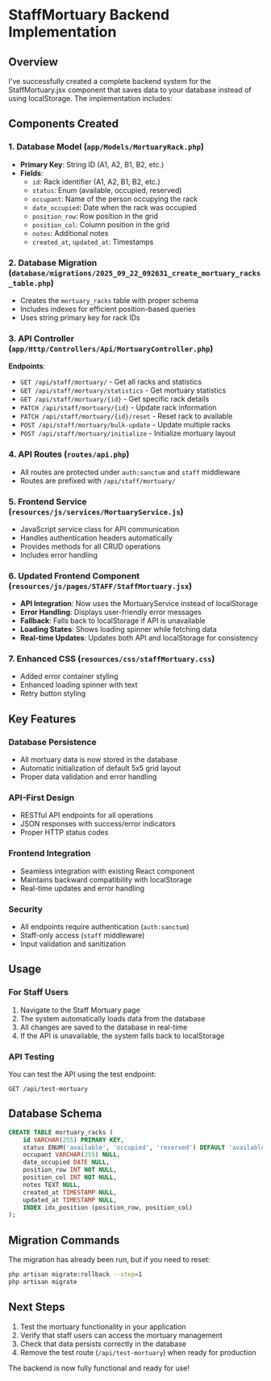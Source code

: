 # StaffMortuary Backend Implementation

## Overview
I've successfully created a complete backend system for the StaffMortuary.jsx component that saves data to your database instead of using localStorage. The implementation includes:

## Components Created

### 1. Database Model (`app/Models/MortuaryRack.php`)
- **Primary Key**: String ID (A1, A2, B1, B2, etc.)
- **Fields**:
  - `id`: Rack identifier (A1, A2, B1, B2, etc.)
  - `status`: Enum (available, occupied, reserved)
  - `occupant`: Name of the person occupying the rack
  - `date_occupied`: Date when the rack was occupied
  - `position_row`: Row position in the grid
  - `position_col`: Column position in the grid
  - `notes`: Additional notes
  - `created_at`, `updated_at`: Timestamps

### 2. Database Migration (`database/migrations/2025_09_22_092631_create_mortuary_racks_table.php`)
- Creates the `mortuary_racks` table with proper schema
- Includes indexes for efficient position-based queries
- Uses string primary key for rack IDs

### 3. API Controller (`app/Http/Controllers/Api/MortuaryController.php`)
**Endpoints**:
- `GET /api/staff/mortuary/` - Get all racks and statistics
- `GET /api/staff/mortuary/statistics` - Get mortuary statistics
- `GET /api/staff/mortuary/{id}` - Get specific rack details
- `PATCH /api/staff/mortuary/{id}` - Update rack information
- `PATCH /api/staff/mortuary/{id}/reset` - Reset rack to available
- `POST /api/staff/mortuary/bulk-update` - Update multiple racks
- `POST /api/staff/mortuary/initialize` - Initialize mortuary layout

### 4. API Routes (`routes/api.php`)
- All routes are protected under `auth:sanctum` and `staff` middleware
- Routes are prefixed with `/api/staff/mortuary/`

### 5. Frontend Service (`resources/js/services/MortuaryService.js`)
- JavaScript service class for API communication
- Handles authentication headers automatically
- Provides methods for all CRUD operations
- Includes error handling

### 6. Updated Frontend Component (`resources/js/pages/STAFF/StaffMortuary.jsx`)
- **API Integration**: Now uses the MortuaryService instead of localStorage
- **Error Handling**: Displays user-friendly error messages
- **Fallback**: Falls back to localStorage if API is unavailable
- **Loading States**: Shows loading spinner while fetching data
- **Real-time Updates**: Updates both API and localStorage for consistency

### 7. Enhanced CSS (`resources/css/staffMortuary.css`)
- Added error container styling
- Enhanced loading spinner with text
- Retry button styling

## Key Features

### Database Persistence
- All mortuary data is now stored in the database
- Automatic initialization of default 5x5 grid layout
- Proper data validation and error handling

### API-First Design
- RESTful API endpoints for all operations
- JSON responses with success/error indicators
- Proper HTTP status codes

### Frontend Integration
- Seamless integration with existing React component
- Maintains backward compatibility with localStorage
- Real-time updates and error handling

### Security
- All endpoints require authentication (`auth:sanctum`)
- Staff-only access (`staff` middleware)
- Input validation and sanitization

## Usage

### For Staff Users
1. Navigate to the Staff Mortuary page
2. The system automatically loads data from the database
3. All changes are saved to the database in real-time
4. If the API is unavailable, the system falls back to localStorage

### API Testing
You can test the API using the test endpoint:
```
GET /api/test-mortuary
```

## Database Schema
```sql
CREATE TABLE mortuary_racks (
    id VARCHAR(255) PRIMARY KEY,
    status ENUM('available', 'occupied', 'reserved') DEFAULT 'available',
    occupant VARCHAR(255) NULL,
    date_occupied DATE NULL,
    position_row INT NOT NULL,
    position_col INT NOT NULL,
    notes TEXT NULL,
    created_at TIMESTAMP NULL,
    updated_at TIMESTAMP NULL,
    INDEX idx_position (position_row, position_col)
);
```

## Migration Commands
The migration has already been run, but if you need to reset:
```bash
php artisan migrate:rollback --step=1
php artisan migrate
```

## Next Steps
1. Test the mortuary functionality in your application
2. Verify that staff users can access the mortuary management
3. Check that data persists correctly in the database
4. Remove the test route (`/api/test-mortuary`) when ready for production

The backend is now fully functional and ready for use!
